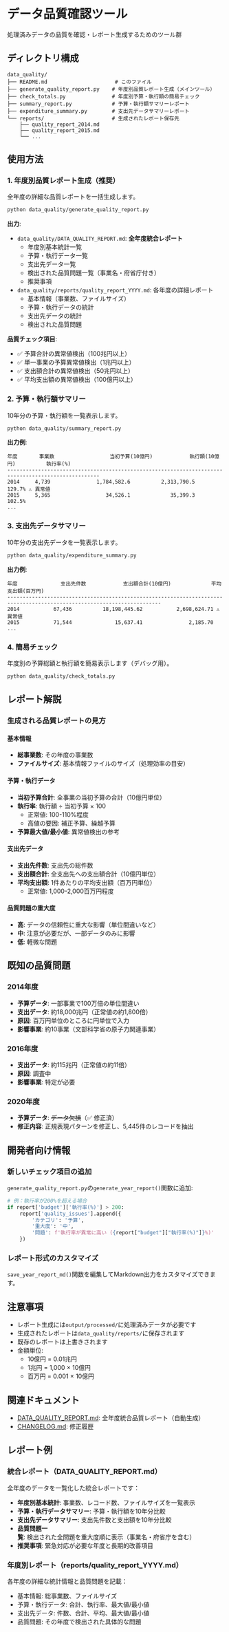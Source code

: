 # データ品質確認ツール

処理済みデータの品質を確認・レポート生成するためのツール群

## ディレクトリ構成

```
data_quality/
├── README.md                      # このファイル
├── generate_quality_report.py    # 年度別品質レポート生成（メインツール）
├── check_totals.py               # 年度別予算・執行額の簡易チェック
├── summary_report.py             # 予算・執行額サマリーレポート
├── expenditure_summary.py        # 支出先データサマリーレポート
└── reports/                      # 生成されたレポート保存先
    ├── quality_report_2014.md
    ├── quality_report_2015.md
    └── ...
```

## 使用方法

### 1. 年度別品質レポート生成（推奨）

全年度の詳細な品質レポートを一括生成します。

```bash
python data_quality/generate_quality_report.py
```

**出力**:
- `data_quality/DATA_QUALITY_REPORT.md`: **全年度統合レポート**
  - 年度別基本統計一覧
  - 予算・執行データ一覧
  - 支出先データ一覧
  - 検出された品質問題一覧（事業名・府省庁付き）
  - 推奨事項
- `data_quality/reports/quality_report_YYYY.md`: 各年度の詳細レポート
  - 基本情報（事業数、ファイルサイズ）
  - 予算・執行データの統計
  - 支出先データの統計
  - 検出された品質問題

**品質チェック項目**:
- ✅ 予算合計の異常値検出（100兆円以上）
- ✅ 単一事業の予算異常値検出（1兆円以上）
- ✅ 支出額合計の異常値検出（50兆円以上）
- ✅ 平均支出額の異常値検出（100億円以上）

### 2. 予算・執行額サマリー

10年分の予算・執行額を一覧表示します。

```bash
python data_quality/summary_report.py
```

**出力例**:
```
年度       事業数                  当初予算(10億円)            執行額(10億円)          執行率(%)
----------------------------------------------------------------------------------------------------
2014     4,739               1,784,582.6          2,313,790.5          129.7% ⚠️ 異常値
2015     5,365                  34,526.1             35,399.3          102.5%
...
```

### 3. 支出先データサマリー

10年分の支出先データを一覧表示します。

```bash
python data_quality/expenditure_summary.py
```

**出力例**:
```
年度              支出先件数            支出額合計(10億円)             平均支出額(百万円)
------------------------------------------------------------------------------------------------------------------------
2014           67,436          18,198,445.62           2,698,624.71 ⚠️ 異常値
2015           71,544              15,637.41               2,185.70
...
```

### 4. 簡易チェック

年度別の予算総額と執行額を簡易表示します（デバッグ用）。

```bash
python data_quality/check_totals.py
```

## レポート解説

### 生成される品質レポートの見方

#### 基本情報
- **総事業数**: その年度の事業数
- **ファイルサイズ**: 基本情報ファイルのサイズ（処理効率の目安）

#### 予算・執行データ
- **当初予算合計**: 全事業の当初予算の合計（10億円単位）
- **執行率**: 執行額 ÷ 当初予算 × 100
  - 正常値: 100-110%程度
  - 高値の要因: 補正予算、繰越予算
- **予算最大値/最小値**: 異常値検出の参考

#### 支出先データ
- **支出先件数**: 支出先の総件数
- **支出額合計**: 全支出先への支出額合計（10億円単位）
- **平均支出額**: 1件あたりの平均支出額（百万円単位）
  - 正常値: 1,000-2,000百万円程度

#### 品質問題の重大度

- **高**: データの信頼性に重大な影響（単位間違いなど）
- **中**: 注意が必要だが、一部データのみに影響
- **低**: 軽微な問題

## 既知の品質問題

### 2014年度
- **予算データ**: 一部事業で100万倍の単位間違い
- **支出データ**: 約18,000兆円（正常値の約1,800倍）
- **原因**: 百万円単位のところに円単位で入力
- **影響事業**: 約10事業（文部科学省の原子力関連事業）

### 2016年度
- **支出データ**: 約115兆円（正常値の約11倍）
- **原因**: 調査中
- **影響事業**: 特定が必要

### 2020年度
- **予算データ**: ~~データ欠損~~（✅ 修正済）
- **修正内容**: 正規表現パターンを修正し、5,445件のレコードを抽出

## 開発者向け情報

### 新しいチェック項目の追加

`generate_quality_report.py`の`generate_year_report()`関数に追加:

```python
# 例：執行率が200%を超える場合
if report['budget']['執行率(%)'] > 200:
    report['quality_issues'].append({
        'カテゴリ': '予算',
        '重大度': '中',
        '問題': f'執行率が異常に高い ({report["budget"]["執行率(%)"]}%)'
    })
```

### レポート形式のカスタマイズ

`save_year_report_md()`関数を編集してMarkdown出力をカスタマイズできます。

## 注意事項

- レポート生成には`output/processed/`に処理済みデータが必要です
- 生成されたレポートは`data_quality/reports/`に保存されます
- 既存のレポートは上書きされます
- 金額単位:
  - 10億円 = 0.01兆円
  - 1兆円 = 1,000 × 10億円
  - 百万円 = 0.001 × 10億円

## 関連ドキュメント

- [DATA_QUALITY_REPORT.md](DATA_QUALITY_REPORT.md): 全年度統合品質レポート（自動生成）
- [CHANGELOG.md](../CHANGELOG.md): 修正履歴

## レポート例

### 統合レポート（DATA_QUALITY_REPORT.md）

全年度のデータを一覧化した統合レポートです：

- **年度別基本統計**: 事業数、レコード数、ファイルサイズを一覧表示
- **予算・執行データサマリー**: 予算・執行額を10年分比較
- **支出先データサマリー**: 支出先件数と支出額を10年分比較
- **品質問題一覧**: 検出された全問題を重大度順に表示（事業名・府省庁を含む）
- **推奨事項**: 緊急対応が必要な年度と長期的改善項目

### 年度別レポート（reports/quality_report_YYYY.md）

各年度の詳細な統計情報と品質問題を記載：

- 基本情報: 総事業数、ファイルサイズ
- 予算・執行データ: 合計、執行率、最大値/最小値
- 支出先データ: 件数、合計、平均、最大値/最小値
- 品質問題: その年度で検出された具体的な問題
